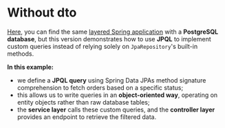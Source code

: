 # Without dto
[Here](resources/src/webservicerestrefactored.zip), you can find the same
[layered Spring application](../../../../../dto/example/application/application.md)
with a **PostgreSQL database**, but this version demonstrates how to use **JPQL** to 
implement custom queries instead of relying solely on `JpaRepository`'s built-in methods.

**In this example:**
- we define a **JPQL query** using Spring Data JPAs method signature comprehension to 
fetch orders based on a specific status;
- this allows us to write queries in an 
**object-oriented way**, operating on entity objects rather than raw database
tables;
- the **service layer** calls these custom queries, 
and the **controller layer** provides an endpoint to retrieve the filtered data.
